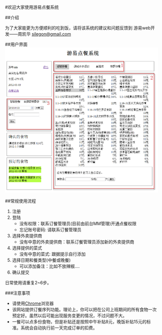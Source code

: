 #欢迎大家使用游易点餐系统

##介绍

为了大家能更为方便顺利的吃到饭，请将该系统的建议和问题反馈到
游易web开发——周凯华
silegon@gmail.com

##用户界面
![用户操作界面](/static/img/help/user_interface.jpg)

##常规使用流程
1. 注册
2. 登陆
    + 没有权限：联系订餐管理员(目前由前台MM管理)开通点餐权限
    + 忘记账号密码: 请联系订餐管理员
3. 选择外卖提供商
    + 没有中意的外卖提供商：联系订餐管理员添加新的外卖提供商
4. 选择提供的菜式
    + 没有中意的菜式: 跟据提示自行添加
5. 选择日期和餐类型(中餐或晚餐)
    + 可以添加备注：比如不放辣椒....
6. 确认提交

日常使用请重复2~6步。

###注意事项
* 请使用[Chrome](https://www.google.com/chrome)浏览器
* 该网站提供订餐序列功能。理论上，你可以把在公司上班期间的所有食物一次预定好。虽然以后可能出现服务变更的情况，不过问题不大。
* 一餐可以点多份食物，但是补贴还是按照中午补贴8元，晚饭补贴15元的标准。系统会自动执行前一天完成订单的扣费。

